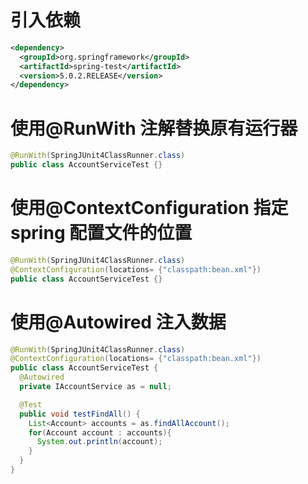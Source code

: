 # 引入依赖
```xml
<dependency>
  <groupId>org.springframework</groupId>
  <artifactId>spring-test</artifactId>
  <version>5.0.2.RELEASE</version>
</dependency>
```

# 使用@RunWith 注解替换原有运行器
```java
@RunWith(SpringJUnit4ClassRunner.class)
public class AccountServiceTest {}
```

# 使用@ContextConfiguration 指定 spring 配置文件的位置
```java
@RunWith(SpringJUnit4ClassRunner.class)
@ContextConfiguration(locations= {"classpath:bean.xml"})
public class AccountServiceTest {}
```

# 使用@Autowired 注入数据
```java
@RunWith(SpringJUnit4ClassRunner.class)
@ContextConfiguration(locations= {"classpath:bean.xml"})
public class AccountServiceTest {
  @Autowired
  private IAccountService as = null;

  @Test
  public void testFindAll() {
    List<Account> accounts = as.findAllAccount();
    for(Account account : accounts){
      System.out.println(account);
    }
  }
}
```
